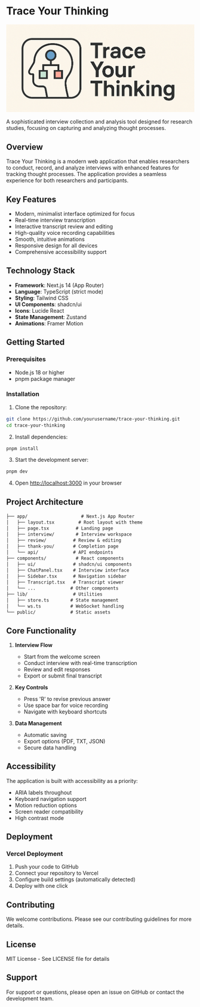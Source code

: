 # Trace Your Thinking

![TYT Banner](assets/tyt_banner.png)

A sophisticated interview collection and analysis tool designed for research studies, focusing on capturing and analyzing thought processes.

## Overview

Trace Your Thinking is a modern web application that enables researchers to conduct, record, and analyze interviews with enhanced features for tracking thought processes. The application provides a seamless experience for both researchers and participants.

## Key Features

- Modern, minimalist interface optimized for focus
- Real-time interview transcription
- Interactive transcript review and editing
- High-quality voice recording capabilities
- Smooth, intuitive animations
- Responsive design for all devices
- Comprehensive accessibility support

## Technology Stack

- **Framework**: Next.js 14 (App Router)
- **Language**: TypeScript (strict mode)
- **Styling**: Tailwind CSS
- **UI Components**: shadcn/ui
- **Icons**: Lucide React
- **State Management**: Zustand
- **Animations**: Framer Motion

## Getting Started

### Prerequisites

- Node.js 18 or higher
- pnpm package manager

### Installation

1. Clone the repository:
```bash
git clone https://github.com/yourusername/trace-your-thinking.git
cd trace-your-thinking
```

2. Install dependencies:
```bash
pnpm install
```

3. Start the development server:
```bash
pnpm dev
```

4. Open [http://localhost:3000](http://localhost:3000) in your browser

## Project Architecture

```
├── app/                    # Next.js App Router
│   ├── layout.tsx         # Root layout with theme
│   ├── page.tsx          # Landing page
│   ├── interview/        # Interview workspace
│   ├── review/          # Review & editing
│   ├── thank-you/       # Completion page
│   └── api/             # API endpoints
├── components/           # React components
│   ├── ui/              # shadcn/ui components
│   ├── ChatPanel.tsx    # Interview interface
│   ├── Sidebar.tsx      # Navigation sidebar
│   ├── Transcript.tsx   # Transcript viewer
│   └── ...             # Other components
├── lib/                 # Utilities
│   ├── store.ts        # State management
│   └── ws.ts           # WebSocket handling
└── public/             # Static assets
```

## Core Functionality

1. **Interview Flow**
   - Start from the welcome screen
   - Conduct interview with real-time transcription
   - Review and edit responses
   - Export or submit final transcript

2. **Key Controls**
   - Press 'R' to revise previous answer
   - Use space bar for voice recording
   - Navigate with keyboard shortcuts

3. **Data Management**
   - Automatic saving
   - Export options (PDF, TXT, JSON)
   - Secure data handling

## Accessibility

The application is built with accessibility as a priority:
- ARIA labels throughout
- Keyboard navigation support
- Motion reduction options
- Screen reader compatibility
- High contrast mode

## Deployment

### Vercel Deployment

1. Push your code to GitHub
2. Connect your repository to Vercel
3. Configure build settings (automatically detected)
4. Deploy with one click

## Contributing

We welcome contributions. Please see our contributing guidelines for more details.

## License

MIT License - See LICENSE file for details

## Support

For support or questions, please open an issue on GitHub or contact the development team.
